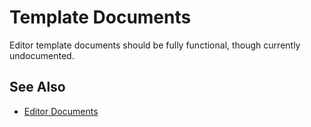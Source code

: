 # Template Documents

<!-- PAGE IS TODO -->

Editor template documents should be fully functional, though currently undocumented.

## See Also

* [Editor Documents](editor-documents.md)

